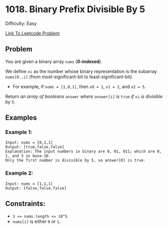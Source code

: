 # 1018. Binary Prefix Divisible By 5
Difficulty: Easy

[Link To Leetcode Problem](https://leetcode.com/problems/binary-prefix-divisible-by-5/)

## Problem
You are given a binary array `nums` (**0-indexed**).

We define `xi` as the number whose binary representation is the subarray `nums[0..i]` (from most-significant-bit to least-significant-bit).

- For example, if `nums = [1,0,1]`, then `x0 = 1`, `x1 = 2`, and `x2 = 5`.

Return *an array of booleans* `answer` *where* `answer[i]` *is* `true` *if* `xi` *is divisible by* `5`.

## Examples
### Example 1:
```
Input: nums = [0,1,1]
Output: [true,false,false]
Explanation: The input numbers in binary are 0, 01, 011; which are 0, 1, and 3 in base-10.
Only the first number is divisible by 5, so answer[0] is true.
```
### Example 2:
```
Input: nums = [1,1,1]
Output: [false,false,false]
```

## Constraints:
- `1 <= nums.length <= 10^5`
- `nums[i]` is either `0` or `1`.